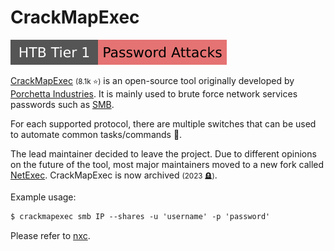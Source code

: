 # CrackMapExec

[![password_attacks](../../../../_badges/htb/password_attacks.svg)](https://academy.hackthebox.com/course/preview/password-attacks)

<div class="row row-cols-lg-2"><div>

[CrackMapExec](https://github.com/byt3bl33d3r/CrackMapExec) <small>(8.1k ⭐)</small> is an open-source tool originally developed by [Porchetta Industries](https://porchetta.industries/#tools). It is mainly used to brute force network services passwords such as [SMB](/operating-systems/networking/protocols/smb.md).

For each supported protocol, there are multiple switches that can be used to automate common tasks/commands 🐲.

The lead maintainer decided to leave the project. Due to different opinions on the future of the tool, most major maintainers moved to a new fork called [NetExec](nxc.md). CrackMapExec is now archived <small>(2023 🪦)</small>.
</div><div>

Example usage:

```ps
$ crackmapexec smb IP --shares -u 'username' -p 'password'
```

Please refer to [nxc](nxc.md).
</div></div>